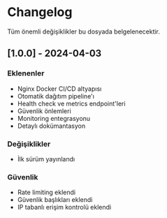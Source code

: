 # Changelog

Tüm önemli değişiklikler bu dosyada belgelenecektir.

## [1.0.0] - 2024-04-03

### Eklenenler
- Nginx Docker CI/CD altyapısı
- Otomatik dağıtım pipeline'ı
- Health check ve metrics endpoint'leri
- Güvenlik önlemleri
- Monitoring entegrasyonu
- Detaylı dokümantasyon

### Değişiklikler
- İlk sürüm yayınlandı

### Güvenlik
- Rate limiting eklendi
- Güvenlik başlıkları eklendi
- IP tabanlı erişim kontrolü eklendi 